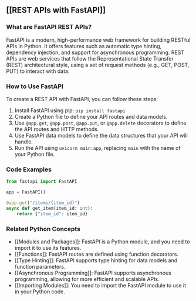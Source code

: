## [[REST APIs with FastAPI]]

### What are FastAPI REST APIs?
FastAPI is a modern, high-performance web framework for building RESTful APIs in Python. It offers features such as automatic type hinting, dependency injection, and support for asynchronous programming. REST APIs are web services that follow the Representational State Transfer (REST) architectural style, using a set of request methods (e.g., GET, POST, PUT) to interact with data.

### How to Use FastAPI
To create a REST API with FastAPI, you can follow these steps:

1. Install FastAPI using pip: `pip install fastapi`
2. Create a Python file to define your API routes and data models.
3. Use `@app.get`, `@app.post`, `@app.put`, or `@app.delete` decorators to define the API routes and HTTP methods.
4. Use FastAPI data models to define the data structures that your API will handle.
5. Run the API using `uvicorn main:app`, replacing `main` with the name of your Python file.

### Code Examples
```python
from fastapi import FastAPI

app = FastAPI()

@app.get("/items/{item_id}")
async def get_item(item_id: int):
    return {"item_id": item_id}
```

### Related Python Concepts

- [[Modules and Packages]]: FastAPI is a Python module, and you need to import it to use its features.
- [[Functions]]: FastAPI routes are defined using function decorators.
- [[Type Hinting]]: FastAPI supports type hinting for data models and function parameters.
- [[Asynchronous Programming]]: FastAPI supports asynchronous programming, allowing for more efficient and scalable APIs.
- [[Importing Modules]]: You need to import the FastAPI module to use it in your Python code.